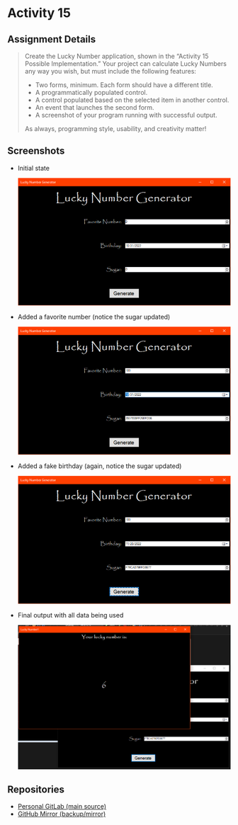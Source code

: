 # Activity 15

## Assignment Details

> Create the Lucky Number application, shown in the “Activity 15 Possible Implementation.”  Your project can calculate Lucky Numbers any way you wish, but must include the following features:
>
> * Two forms, minimum. Each form should have a different title.
> * A programmatically populated control.
> * A control populated based on the selected item in another control.
> * An event that launches the second form.
> * A screenshot of your program running with successful output.
>
> As always, programming style, usability, and creativity matter!

## Screenshots

- Initial state

  ![Initial state](./screenshots/initial.png)

- Added a favorite number (notice the sugar updated)

  ![Added a favorite number](./screenshots/addedFavNum.png)

- Added a fake birthday (again, notice the sugar updated)

  ![Added a fake birthday](./screenshots/addedBirthday.png)

- Final output with all data being used

  ![Final output with all data being used](./screenshots/finalNumberGenerated.png)

## Repositories

- [Personal GitLab (main source)](https://gitlab.scoutchorton.io/gcu/cst-150/-/tree/master/Activity15)
- [GitHub Mirror (backup/mirror)](https://github.com/scoutchorton/cst-150/tree/master/Activity15)
